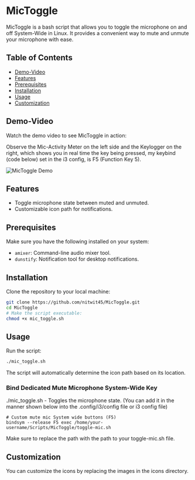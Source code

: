 # MicToggle

MicToggle is a bash script that allows you to toggle the microphone on and off System-Wide in Linux. It provides a convenient way to mute and unmute your microphone with ease.

## Table of Contents
- [Demo-Video](#Demo-Video)
- [Features](#features)
- [Prerequisites](#prerequisites)
- [Installation](#installation)
- [Usage](#usage)
- [Customization](#customization)
  
## Demo-Video

Watch the demo video to see MicToggle in action:

Observe the Mic-Activity Meter on the left side and the Keylogger on the right, which shows you in real time the key being pressed, my keybind (code below) set in the i3 config, is F5 (Function Key 5).

![MicToggle Demo](/Assets/Demo.gif)

## Features

- Toggle microphone state between muted and unmuted.
- Customizable icon path for notifications.

## Prerequisites

Make sure you have the following installed on your system:

- `amixer`: Command-line audio mixer tool.
- `dunstify`: Notification tool for desktop notifications.

## Installation

Clone the repository to your local machine:

```bash
git clone https://github.com/nitwit45/MicToggle.git
cd MicToggle
# Make the script executable:
chmod +x mic_toggle.sh
```
## Usage

Run the script:
```bash
./mic_toggle.sh
```
The script will automatically determine the icon path based on its location.

### Bind Dedicated Mute Microphone System-Wide Key

./mic_toggle.sh - Toggles the microphone state. (You can add it in the manner shown below into the .config/i3/config file or i3 config file)

```
# Custom mute mic System wide buttons (F5)
bindsym --release F5 exec /home/your-username/Scripts/MicToggle/toggle-mic.sh		
```
Make sure to replace the path with the path to your toggle-mic.sh file.

## Customization

You can customize the icons by replacing the images in the icons directory.
